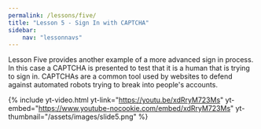 ```yaml
---
permalink: /lessons/five/
title: "Lesson 5 - Sign In with CAPTCHA"
sidebar:
    nav: "lessonnavs"
---
```


Lesson Five provides another example of a more advanced sign in process. In this case a CAPTCHA is presented to test that it is a human that is trying to sign in. CAPTCHAs are a common tool used by websites to defend against automated robots trying to break into people's accounts. 

{% include yt-video.html yt-link="https://youtu.be/xdRryM723Ms" yt-embed="https://www.youtube-nocookie.com/embed/xdRryM723Ms" yt-thumbnail="/assets/images/slide5.png" %}
